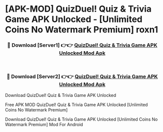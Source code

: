 # [APK-MOD] QuizDuel! Quiz & Trivia Game APK Unlocked - [Unlimited Coins No Watermark Premium] roxn1



<div align="center">
<h3>🔴 Download [Server1] 👉👉 <a href="https://momento.my/?title=QuizDuel!_Quiz_&_Trivia_Game_APK_Unlocked">QuizDuel! Quiz & Trivia Game APK Unlocked Mod Apk</a></h3><br>

<h3>🔴 Download [Server2] 👉👉 <a href="https://momento.my/?title=QuizDuel!_Quiz_&_Trivia_Game_APK_Unlocked">QuizDuel! Quiz & Trivia Game APK Unlocked Mod Apk</a></h3>
</div>



Download QuizDuel! Quiz & Trivia Game APK Unlocked 

Free APK MOD QuizDuel! Quiz & Trivia Game APK Unlocked [Unlimited Coins No Watermark Premium]

Download QuizDuel! Quiz & Trivia Game APK Unlocked [Unlimited Coins No Watermark Premium] Mod For Android

